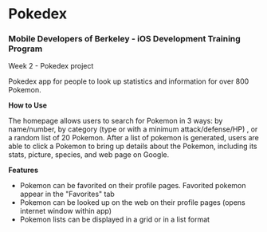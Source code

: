 # Pokedex

### Mobile Developers of Berkeley - iOS Development Training Program
Week 2 - Pokedex project

Pokedex app for people to look up statistics and information for over 800 Pokemon.

**How to Use**

The homepage allows users to search for Pokemon in 3 ways: by name/number, by category (type or with a minimum attack/defense/HP) 
, or a random list of 20 Pokemon.  After a list of pokemon is generated, users are able to click a Pokemon to bring up details
about the Pokemon, including its stats, picture, species, and web page on Google.

**Features**
- Pokemon can be favorited on their profile pages.  Favorited pokemon appear in the "Favorites" tab
- Pokemon can be looked up on the web on their profile pages (opens internet window within app)
- Pokemon lists can be displayed in a grid or in a list format
